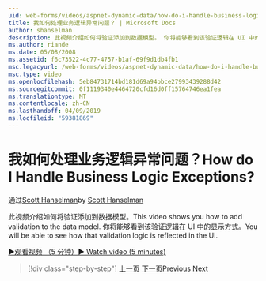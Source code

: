```yaml
---
uid: web-forms/videos/aspnet-dynamic-data/how-do-i-handle-business-logic-exceptions
title: 我如何处理业务逻辑异常问题？ | Microsoft Docs
author: shanselman
description: 此视频介绍如何将验证添加到数据模型。 你将能够看到该验证逻辑在 UI 中的显示方式。
ms.author: riande
ms.date: 05/08/2008
ms.assetid: f6c73522-4c77-4757-b1af-69f9d1db4fb1
msc.legacyurl: /web-forms/videos/aspnet-dynamic-data/how-do-i-handle-business-logic-exceptions
msc.type: video
ms.openlocfilehash: 5eb84731714bd181d69a94bbce27993439288d42
ms.sourcegitcommit: 0f1119340e4464720cfd16d0ff15764746ea1fea
ms.translationtype: MT
ms.contentlocale: zh-CN
ms.lasthandoff: 04/09/2019
ms.locfileid: "59381869"
---
```

# <a name="how-do-i-handle-business-logic-exceptions"></a><span data-ttu-id="a767d-105">我如何处理业务逻辑异常问题？</span><span class="sxs-lookup"><span data-stu-id="a767d-105">How do I Handle Business Logic Exceptions?</span></span>

<span data-ttu-id="a767d-106">通过[Scott Hanselman](https://github.com/shanselman)</span><span class="sxs-lookup"><span data-stu-id="a767d-106">by [Scott Hanselman](https://github.com/shanselman)</span></span>

<span data-ttu-id="a767d-107">此视频介绍如何将验证添加到数据模型。</span><span class="sxs-lookup"><span data-stu-id="a767d-107">This video shows you how to add validation to the data model.</span></span> <span data-ttu-id="a767d-108">你将能够看到该验证逻辑在 UI 中的显示方式。</span><span class="sxs-lookup"><span data-stu-id="a767d-108">You will be able to see how that validation logic is reflected in the UI.</span></span>

[<span data-ttu-id="a767d-109">&#9654;观看视频 （5 分钟）</span><span class="sxs-lookup"><span data-stu-id="a767d-109">&#9654; Watch video (5 minutes)</span></span>](https://channel9.msdn.com/Blogs/ASP-NET-Site-Videos/how-do-i-handle-business-logic-exceptions)

> [!div class="step-by-step"]
> <span data-ttu-id="a767d-110">[上一页](how-do-i-change-how-my-fields-render.md)
> [下一页](how-do-i-make-custom-pages.md)</span><span class="sxs-lookup"><span data-stu-id="a767d-110">[Previous](how-do-i-change-how-my-fields-render.md)
[Next](how-do-i-make-custom-pages.md)</span></span>

